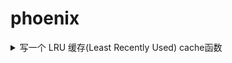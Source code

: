 # phoenix
<details>
    <summary>写一个 LRU 缓存(Least Recently Used) cache函数</summary>
    <code>var a = 1;</code>
</details>

